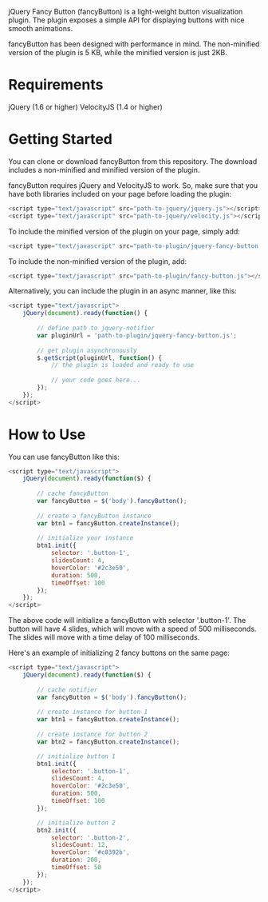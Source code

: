 
jQuery Fancy Button (fancyButton) is a light-weight button visualization plugin. The plugin exposes a simple API for displaying buttons with nice smooth animations. 

fancyButton has been designed with performance in mind. The non-minified version of the plugin is 5 KB, while the minified version is just 2KB.

# Requirements

jQuery (1.6 or higher)
VelocityJS (1.4 or higher)

# Getting Started

You can clone or download fancyButton from this repository. The download includes a non-minified and minified version of the plugin.

fancyButton requires jQuery and VelocityJS to work. So, make sure that you have both libraries included on your page before loading the plugin:

```javascript
<script type="text/javascript" src="path-to-jquery/jquery.js"></script>
<script type="text/javascript" src="path-to-jquery/velocity.js"></script>
```

To include the minified version of the plugin on your page, simply add:

```javascript
<script type="text/javascript" src="path-to-plugin/jquery-fancy-button.min.js"></script>
```

To include the non-minified version of the plugin, add:

```javascript	
<script type="text/javascript" src="path-to-plugin/fancy-button.js"></script>
```

Alternatively, you can include the plugin in an async manner, like this:

```javascript
<script type="text/javascript">
	jQuery(document).ready(function() {
	
		// define path to jquery-notifier
		var pluginUrl = 'path-to-plugin/jquery-fancy-button.js';
		
		// get plugin asynchronously
		$.getScript(pluginUrl, function() {
			// the plugin is loaded and ready to use
			
			// your code goes here...
		});
	});
</script>
```


# How to Use

You can use fancyButton like this:

```javascript
<script type="text/javascript">
	jQuery(document).ready(function($) {
	
		// cache fancyButton
		var fancyButton = $('body').fancyButton();
		
		// create a fancyButton instance
		var btn1 = fancyButton.createInstance();
		
		// initialize your instance
		btn1.init({
			selector: '.button-1',
			slidesCount: 4,
			hoverColor: '#2c3e50',
			duration: 500,
			timeOffset: 100
		});
	});
</script>
```

The above code will initialize a fancyButton with selector '.button-1'. The button will have 4 slides, which will move with a speed of 500 milliseconds. The slides will move with a time delay of 100 milliseconds.

Here's an example of initializing 2 fancy buttons on the same page:

```javascript
<script type="text/javascript">
	jQuery(document).ready(function($) {
	
		// cache notifier
		var fancyButton = $('body').fancyButton();
		
		// create instance for button 1
		var btn1 = fancyButton.createInstance();
		
		// create instance for button 2
		var btn2 = fancyButton.createInstance();

		// initialize button 1
		btn1.init({
			selector: '.button-1',
			slidesCount: 4,
			hoverColor: '#2c3e50',
			duration: 500,
			timeOffset: 100
		});

		// initialize button 2
		btn2.init({
			selector: '.button-2',
			slidesCount: 12,
			hoverColor: '#c0392b',
			duration: 200,
			timeOffset: 50
		});
	});
</script>
```